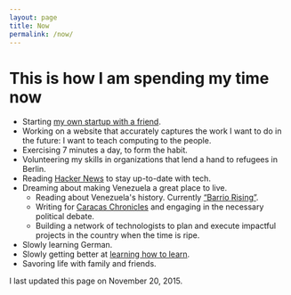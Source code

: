 ```yaml
---
layout: page
title: Now
permalink: /now/
---
```


# This is how I am spending my time now
* Starting [my own startup with a friend](http://www.magia.se/comewith-landing/).
* Working on a website that accurately captures the work I want to do in the future: I want to teach computing to the people.
* Exercising 7 minutes a day, to form the habit.
* Volunteering my skills in organizations that lend a hand to refugees in Berlin.
* Reading [Hacker News](http://www.twitter.com/newsycombinator) to stay up-to-date with tech.
* Dreaming about making Venezuela a great place to live.
  * Reading about Venezuela's history. Currently [“Barrio Rising”](http://www.amazon.com/Barrio-Rising-Popular-Politics-Venezuela/dp/0520283325/ref=as_sl_pc_qf_sp_asin_til?tag=caracachroni-20&linkCode=w00&linkId=PS45OERCMPDSSXYK&creativeASIN=0520283325).
  * Writing for [Caracas Chronicles](http://www.caracaschronicles.com) and engaging in the necessary political debate.
  * Building a network of technologists to plan and execute impactful projects in the country when the time is ripe.
* Slowly learning German.
* Slowly getting better at [learning how to learn](https://www.coursera.org/learn/learning-how-to-learn).
* Savoring life with family and friends.

I last updated this page on November 20, 2015.
